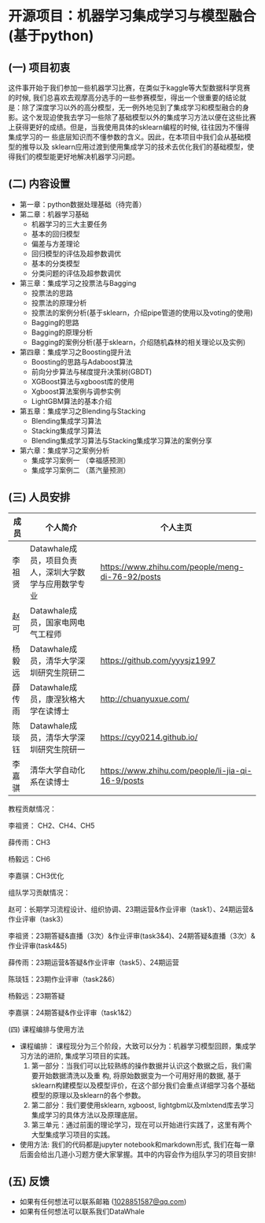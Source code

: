 ﻿# 开源项目：机器学习集成学习与模型融合(基于python)

## (一) 项目初衷

这件事开始于我们参加一些机器学习比赛，在类似于kaggle等大型数据科学竞赛的时候, 我们总喜欢去观摩高分选手的一些参赛模型，得出一个很重要的结论就是：除了深度学习以外的高分模型，无一例外地见到了集成学习和模型融合的身影。这个发现迫使我去学习一些除了基础模型以外的集成学习方法以便在这些比赛上获得更好的成绩。但是，当我使用具体的sklearn编程的时候, 往往因为不懂得集成学习的一 些底层知识而不懂参数的含义。因此，在本项目中我们会从基础模型的推导以及 sklearn应用过渡到使用集成学习的技术去优化我们的基础模型，使得我们的模型能更好地解决机器学习问题。

## (二) 内容设置

- 第一章：python数据处理基础（待完善）
- 第二章：机器学习基础
  - 机器学习的三大主要任务
  - 基本的回归模型
  - 偏差与方差理论
  - 回归模型的评估及超参数调优
  - 基本的分类模型
  - 分类问题的评估及超参数调优
- 第三章：集成学习之投票法与Bagging
  - 投票法的思路
  - 投票法的原理分析
  - 投票法的案例分析(基于sklearn，介绍pipe管道的使用以及voting的使用)
  - Bagging的思路
  - Bagging的原理分析
  - Bagging的案例分析(基于sklearn，介绍随机森林的相关理论以及实例)
- 第四章：集成学习之Boosting提升法
  - Boosting的思路与Adaboost算法
  - 前向分步算法与梯度提升决策树(GBDT)
  - XGBoost算法与xgboost库的使用
  - Xgboost算法案例与调参实例
  - LightGBM算法的基本介绍
- 第五章：集成学习之Blending与Stacking
  - Blending集成学习算法
  - Stacking集成学习算法
  - Blending集成学习算法与Stacking集成学习算法的案例分享
- 第六章：集成学习之案例分析
  - 集成学习案例一 （幸福感预测）
  - 集成学习案例二 （蒸汽量预测）

## (三) 人员安排

| 成员   | 个人简介                                              | 个人主页                                          |
| ------ | ----------------------------------------------------- | ------------------------------------------------- |
| 李祖贤 | Datawhale成员，项目负责人，深圳大学数学与应用数学专业 | https://www.zhihu.com/people/meng-di-76-92/posts  |
| 赵可   | Datawhale成员，国家电网电气工程师                     |                                                   |
| 杨毅远 | Datawhale成员，清华大学深圳研究生院研二               | https://github.com/yyysjz1997                     |
| 薛传雨 | Datawhale成员，康涅狄格大学在读博士                   | http://chuanyuxue.com/                            |
| 陈琰钰 | Datawhale成员，清华大学深圳研究生院研一               | https://cyy0214.github.io/                        |
| 李嘉骐 | 清华大学自动化系在读博士                              | https://www.zhihu.com/people/li-jia-qi-16-9/posts |

教程贡献情况：

李祖贤： CH2、CH4、CH5

薛传雨：CH3

杨毅远：CH6

李嘉骐：CH3优化

组队学习贡献情况：

赵可：长期学习流程设计、组织协调、23期运营&作业评审（task1）、24期运营&作业评审（task3）

李祖贤：23期答疑&直播（3次）&作业评审(task3&4)、24期答疑&直播（3次）&作业评审(task4&5)

薛传雨：23期运营&答疑&作业评审（task5）、24期运营

陈琰钰：23期作业评审（task2&6）

杨毅远：23期答疑

李嘉骐：24期答疑&作业评审（task1&2）

(四) 课程编排与使用方法

- 课程编排：
  课程现分为三个阶段，大致可以分为：机器学习模型回顾，集成学习方法的进阶, 集成学习项目的实践。
  1. 第一部分：当我们可以比较熟练的操作数据并认识这个数据之后，我们需要开始数据清洗以及重
     构, 将原始数据变为一个可用好用的数据, 基于sklearn构建模型以及模型评价，在这个部分我们会重点详细学习各个基础模型的原理以及sklearn的各个参数。
  2. 第二部分：我们要使用sklearn, xgboost, lightgbm以及mIxtend库去学习集成学习的具体方法以及原理底层。
  3. 第三单元：通过前面的理论学习，现在可以开始进行实践了，这里有两个大型集成学习项目的实践。
- 使用方法:
  我们的代码都是jupyter notebook和markdown形式, 我们在每一章后面会给出几道小习题方便大家掌握。其中的内容会作为组队学习的项目安排!

## (五) 反馈

- 如果有任何想法可以联系邮箱 (1028851587@qq.com)
- 如果有任何想法可以联系我们DataWhale






